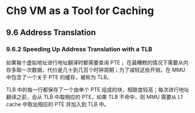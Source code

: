 # Ch9 VM as a Tool for Caching

## 9.6 Address Translation

### 9.6.2 Speeding Up Address Translation with a TLB

如果每个虚拟地址进行地址翻译时都需要查询 PTE ，在最糟糕的情况下需要从内存多取一次数据，代价是几十到几百个时钟周期；为了减轻这些开销，在 MMU 中包含了一个关于 PTE 的缓存，被称为 TLB。

TLB 中的每一行都保存了一个由单个 PTE 组成的块，相联度较高；每次进行地址翻译之前，会从 TLB 中取相应的 PTE，如果 TLB 不命中，则 MMU 需要从 L1 cache 中取出相应的 PTE 并加入到 TLB 中。

